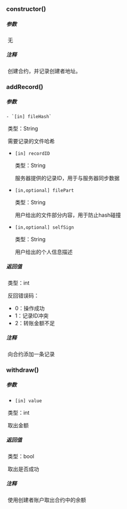 ### constructor()

##### 参数

​	无

##### 注释

​	创建合约，并记录创建者地址。

### addRecord()

##### 参数

	- `[in] fileHash`

​	类型：String

​	需要记录的文件哈希

- `[in] recordID`

  类型：String

  服务器提供的记录ID，用于与服务器同步数据

 - `[in,optional] filePart`

   类型：String

   用户给出的文件部分内容，用于防止hash碰撞

- `[in,optional] selfSign`

  类型：String

  用户给出的个人信息描述

##### 返回值

​	类型：int

​	反回错误码：

- 0：操作成功
- 1：记录ID冲突
- 2：转账金额不足

##### 注释

​	向合约添加一条记录

### withdraw()

##### 参数

- `[in] value`

​	类型：int

​	取出金额

##### 返回值

​	类型：bool

​	取出是否成功

##### 注释

​	使用创建者账户取出合约中的余额